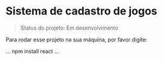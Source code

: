 <h1>Sistema de cadastro de jogos</h1>

>Status do projeto: Em desenvolvimento

Para rodar esse projeto na sua máquina, por favor digite:

...
npm install react
...

